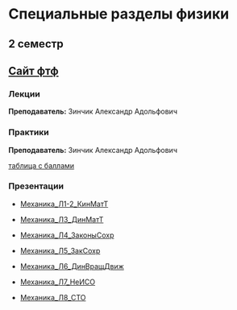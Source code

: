# Специальные разделы физики 

## 2 семестр

## [Сайт фтф](https://study.physics.itmo.ru/?redirect=0)

### Лекции

**Преподаватель:** Зинчик Александр Адольфович


### Практики 

**Преподаватель:** Зинчик Александр Адольфович

[таблица с баллами](https://docs.google.com/spreadsheets/d/1CAOXduZx6lAGMBsNgSsc5Aw2Vtj5ftLHGk1bj6upYuc/edit#gid=0)

### Презентации
* [Механика_Л1-2_КинМатТ](Physics\1-2.pdf)

* [Механика_Л3_ДинМатТ](Physics\3.pdf)

* [Механика_Л4_ЗаконыСохр](Physics\4.pdf)

* [Механика_Л5_ЗакСохр](Physics\5.pdf)

* [Механика_Л6_ДинВращДвиж](Physics\6.pdf)

* [Механика_Л7_НеИСО](Physics\7.pdf)

* [Механика_Л8_СТО](Physics\8.pdf)
